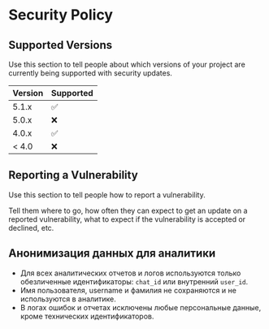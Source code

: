 # Security Policy

## Supported Versions

Use this section to tell people about which versions of your project are
currently being supported with security updates.

| Version | Supported          |
| ------- | ------------------ |
| 5.1.x   | :white_check_mark: |
| 5.0.x   | :x:                |
| 4.0.x   | :white_check_mark: |
| < 4.0   | :x:                |

## Reporting a Vulnerability

Use this section to tell people how to report a vulnerability.

Tell them where to go, how often they can expect to get an update on a
reported vulnerability, what to expect if the vulnerability is accepted or
declined, etc.

## Анонимизация данных для аналитики

- Для всех аналитических отчетов и логов используются только обезличенные идентификаторы: `chat_id` или внутренний `user_id`.
- Имя пользователя, username и фамилия не сохраняются и не используются в аналитике.
- В логах ошибок и отчетах исключены любые персональные данные, кроме технических идентификаторов.
